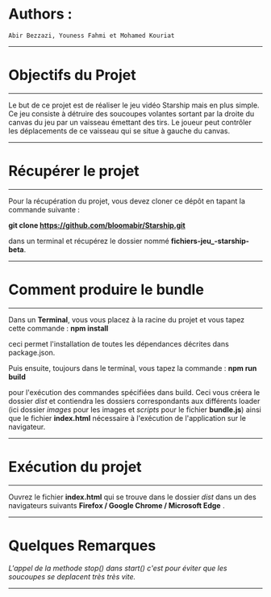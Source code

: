 Authors :
=========

`Abir Bezzazi, Youness Fahmi et Mohamed Kouriat`

**************************************************************************************************

Objectifs du Projet
===================================

**************************************************************************************************
Le but de ce projet est de réaliser le jeu vidéo Starship mais en plus simple. Ce jeu consiste à détruire des soucoupes volantes sortant par la droite du canvas du jeu par un vaisseau 
émettant des tirs. Le joueur peut contrôler les déplacements de ce vaisseau qui se situe à gauche du canvas.
**************************************************************************************************

Récupérer le projet
===========================

**************************************************************************************************
Pour la récupération du projet, vous devez cloner ce dépôt en tapant la commande suivante :

**git clone https://github.com/bloomabir/Starship.git**

dans un terminal et récupérez le dossier nommé **fichiers-jeu_-starship-beta**.

**************************************************************************************************

Comment produire le bundle
===========

**************************************************************************************************
Dans un **Terminal**, vous vous placez à la racine du projet 
et vous tapez cette commande : **npm install**

ceci permet l'installation de toutes les dépendances décrites dans package.json.

Puis ensuite, toujours dans le terminal, vous tapez la commande : **npm run build**

pour l'exécution des commandes spécifiées dans build. Ceci vous créera le dossier *dist* et contiendra 
les dossiers correspondants aux différents loader (ici dossier *images* pour 
les images et *scripts* pour le fichier **bundle.js**) ainsi que le fichier **index.html** 
nécessaire à l'exécution de l'application sur le navigateur.

**************************************************************************************************

Exécution du projet
===================

**************************************************************************************************
Ouvrez le fichier **index.html** qui se trouve dans le dossier *dist* dans un des navigateurs suivants **Firefox / Google Chrome / Microsoft Edge** .

**************************************************************************************************

Quelques Remarques
==================

*L'appel de la methode stop() dans start() c'est pour éviter que les soucoupes se deplacent très très vite.*

**************************************************************************************************
